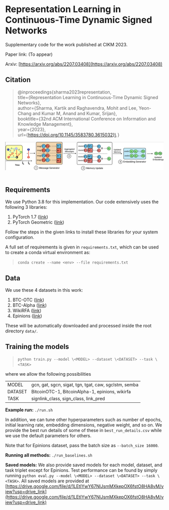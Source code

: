 # Representation Learning in Continuous-Time Dynamic Signed Networks

Supplementary code for the work published at CIKM 2023. 

Paper link: (To appear)

Arxiv: [https://arxiv.org/abs/2207.03408](https://arxiv.org/abs/2207.03408)

## Citation

> @inproceedings{sharma2023representation,\
    title={Representation Learning in Continuous-Time Dynamic Signed Networks},\
    author={Sharma, Kartik and Raghavendra, Mohit and Lee, Yeon-Chang and Kumar M, Anand and Kumar, Srijan},\
    booktitle={32nd ACM International Conference on Information and Knowledge Management},\
    year={2023},\
    url={https://doi.org/10.1145/3583780.3615032}\
}

![](pipeline.png)
&nbsp;

## Requirements
We use Python 3.8 for this implementation. Our code extensively uses the following 3 libraries: 
1. PyTorch 1.7 ([link](https://pytorch.org/get-started/locally/))
2. PyTorch Geometric ([link](https://pytorch-geometric.readthedocs.io/en/latest/notes/installation.html))

Follow the steps in the given links to install these libraries for your system configuration. 

A full set of requirements is given in `requirements.txt`, which can be used to create a conda virtual environment as:

> `conda create --name <env> --file requirements.txt`


## Data

We use these 4 datasets in this work:
1. BTC-OTC ([link](https://snap.stanford.edu/data/soc-sign-bitcoin-otc.html))
2. BTC-Alpha ([link](https://snap.stanford.edu/data/soc-sign-bitcoin-alpha.html))
3. WikiRFA ([link](https://snap.stanford.edu/data/wiki-RfA.html))
4. Epinions ([link](https://snap.stanford.edu/data/soc-sign-epinions.html)) 

These will be automatically downloaded and processed inside the root directory `data/`.

## Training the models
> `python train.py --model \<MODEL> --dataset \<DATASET> --task \<TASK>`

where we allow the following possibilities 

| | |
| -- | -- |
| MODEL | gcn, gat, sgcn, sigat, tgn, tgat, caw, sgclstm, semba |
| DATASET | BitcoinOTC-1, BitcoinAlpha-1, epinions, wikirfa |
| TASK | signlink_class, sign_class, link_pred |

**Example run:** `./run.sh`

In addition, we can tune other hyperparameters such as number of epochs, initial learning rate, embedding dimensions, negative weight, and so on. We provide the best run details of some of these in `best_run_details.csv` while we use the default parameters for others. 

Note that for Epinions dataset, pass the batch size as `--batch_size 16000`. 

**Running all methods:** `./run_baselines.sh`

**Saved models:** We also provide saved models for each model, dataset, and task triplet except for Epinions. Test performance can be found by simply running `python eval.py --model \<MODEL> --dataset \<DATASET> --task \<TASK>`. All saved models are provided at [https://drive.google.com/file/d/1LEtIYwY67NlJsmMXkepOX6fstO8HA8vM/view?usp=drive_link](https://drive.google.com/file/d/1LEtIYwY67NlJsmMXkepOX6fstO8HA8vM/view?usp=drive_link)